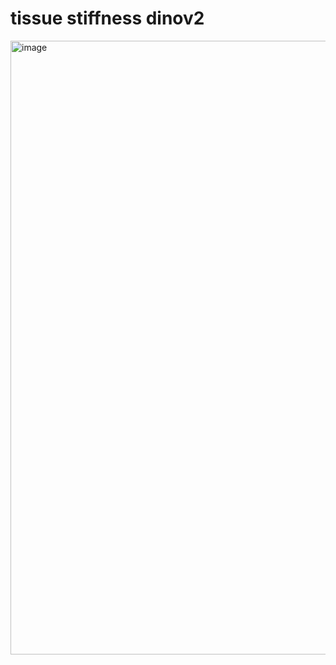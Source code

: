 # tissue stiffness dinov2
<img width="982" alt="image" src="https://github.com/NofarSachs/tissue_stiffness_dinov2/assets/86359206/37740845-d571-4703-9da1-d6f70fef2d76">
